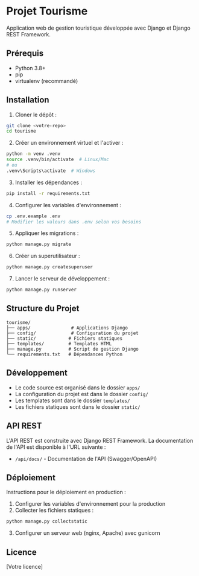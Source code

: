 # Projet Tourisme

Application web de gestion touristique développée avec Django et Django REST Framework.

## Prérequis

- Python 3.8+
- pip
- virtualenv (recommandé)

## Installation

1. Cloner le dépôt :
```bash
git clone <votre-repo>
cd tourisme
```

2. Créer un environnement virtuel et l'activer :
```bash
python -m venv .venv
source .venv/bin/activate  # Linux/Mac
# ou
.venv\Scripts\activate  # Windows
```

3. Installer les dépendances :
```bash
pip install -r requirements.txt
```

4. Configurer les variables d'environnement :
```bash
cp .env.example .env
# Modifier les valeurs dans .env selon vos besoins
```

5. Appliquer les migrations :
```bash
python manage.py migrate
```

6. Créer un superutilisateur :
```bash
python manage.py createsuperuser
```

7. Lancer le serveur de développement :
```bash
python manage.py runserver
```

## Structure du Projet

```
tourisme/
├── apps/               # Applications Django
├── config/             # Configuration du projet
├── static/            # Fichiers statiques
├── templates/         # Templates HTML
├── manage.py          # Script de gestion Django
└── requirements.txt   # Dépendances Python
```

## Développement

- Le code source est organisé dans le dossier `apps/`
- La configuration du projet est dans le dossier `config/`
- Les templates sont dans le dossier `templates/`
- Les fichiers statiques sont dans le dossier `static/`

## API REST

L'API REST est construite avec Django REST Framework. La documentation de l'API est disponible à l'URL suivante :
- `/api/docs/` - Documentation de l'API (Swagger/OpenAPI)

## Déploiement

Instructions pour le déploiement en production :

1. Configurer les variables d'environnement pour la production
2. Collecter les fichiers statiques :
```bash
python manage.py collectstatic
```
3. Configurer un serveur web (nginx, Apache) avec gunicorn

## Licence

[Votre licence] 